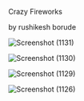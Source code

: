 Crazy Fireworks


by 
rushikesh borude

![Screenshot (1131)](https://github.com/user-attachments/assets/a79bd3f3-77e2-4e0c-a59d-eebd14ecbdfc)




![Screenshot (1130)](https://github.com/user-attachments/assets/59e9ec49-9635-40ac-9608-384ba7c4fb66)




![Screenshot (1129)](https://github.com/user-attachments/assets/6209c2dd-bc43-43f3-9dec-578de2037311)




![Screenshot (1126)](https://github.com/user-attachments/assets/8f5152c6-532d-44f6-a642-d33ca7a71fc9)


